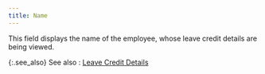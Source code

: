 ```yaml
---
title: Name
---
```



This field displays the name of the employee, whose leave credit details  are being viewed.


{:.see_also}
See also
: [Leave  Credit Details](JavaScript:RelatedTopics1.Click())<!--Metadata type="DesignerControl" startspan
<object CLASSID="clsid:ADB880A6-D8FF-11CF-9377-00AA003B7A11"
	ID=RelatedTopics1
	TYPE="application/x-oleobject">
</object>-->

<object classid="clsid:ADB880A6-D8FF-11CF-9377-00AA003B7A11" id="RelatedTopics1" type="application/x-oleobject"> 
 <param name="Command" value="Related Topics">
<param name="Window" value="second">
<param name="Item1" value="Leave Credit Details;{{site.tc_chm}}/misc/leave_credit_details_employee_leave_inforamtion.html">
</object><!--Metadata type="DesignerControl" endspan-->
